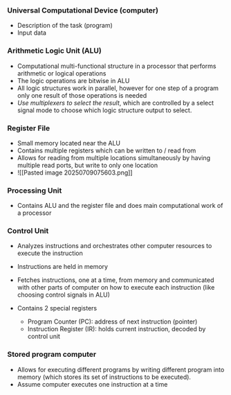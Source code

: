 ### Universal Computational Device (computer)
- Description of the task (program)
- Input data 

### Arithmetic Logic Unit (ALU)
- Computational multi-functional structure in a processor that performs arithmetic or logical operations
- The logic operations are bitwise in ALU 
- All logic structures work in parallel, however for one step of a program only one result of those operations is needed
- *Use multiplexers to select the result*, which are controlled by a select signal mode to choose which logic structure output to select.


### Register File
- Small memory located near the ALU
- Contains multiple registers which can be written to / read from
- Allows for reading from multiple locations simultaneously by having multiple read ports, but write to only one location 
- ![[Pasted image 20250709075603.png]]

### Processing Unit
- Contains ALU and the register file and does main computational work of a processor

### Control Unit
- Analyzes instructions and orchestrates other computer resources to execute the instruction
- Instructions are held in memory
- Fetches instructions, one at a time, from memory and communicated with other parts of computer on how to execute each instruction (like choosing control signals in ALU)

- Contains 2 special registers
	- Program Counter (PC): address of next instruction (pointer)
	- Instruction Register (IR): holds current instruction, decoded by control unit

### Stored program computer
- Allows for executing different programs by writing different program into memory (which stores its set of instructions to be executed).
- Assume computer executes one instruction at a time